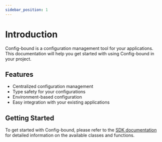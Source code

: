 ```yaml
---
sidebar_position: 1
---
```


# Introduction

Config-bound is a configuration management tool for your applications. This documentation will help you get started with using Config-bound in your project.

## Features

- Centralized configuration management
- Type safety for your configurations
- Environment-based configuration
- Easy integration with your existing applications

## Getting Started

To get started with Config-bound, please refer to the [SDK documentation](/docs/sdk) for detailed information on the available classes and functions.
